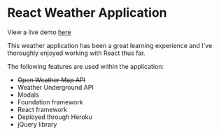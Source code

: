 # React Weather Application

View a live demo [here](http://blooming-brook-44749.herokuapp.com/#/?_k=r0wd8q)

This weather application has been a great learning experience and I've thoroughly enjoyed working with React thus far.

The following features are used within the application:
* ~~Open Weather Map API~~
* Weather Underground API
* Modals
* Foundation framework
* React framework
* Deployed through Heroku
* jQuery library
